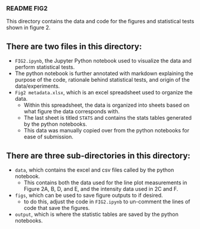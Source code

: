 ### README FIG2
This directory contains the data and code for the figures and statistical tests shown in figure 2.

## There are two files in this directory:
- `FIG2.ipynb`, the Jupyter Python notebook used to visualize the data and perform statistical tests.
- The python notebook is further annotated with markdown explaining the purpose of the code, rationale behind statistical tests, and origin of the data/experiments.
- `Fig2 metadata.xlsx`, which is an excel spreadsheet used to organize the data. 
	- Within this spreadsheet, the data is organized into sheets based on what figure the data corresponds with. 
	- The last sheet is titled `STATS` and contains the stats tables generated by the python notebooks.
	- This data was manually copied over from the python notebooks for ease of submission.  

## There are three sub-directories in this directory:
- `data`, which contains the excel and csv files called by the python notebook.
	- This contains both the data used for the line plot measurements in Figure 2A, B, D, and E, and the intensity data used in 2C and F. 
- `figs`, which can be used to save figure outputs to if desired. 
	- to do this, adjust the code in `FIG2.ipynb` to un-comment the lines of code that save the figures.  
- `output`, which is where the statistic tables are saved by the python notebooks.
